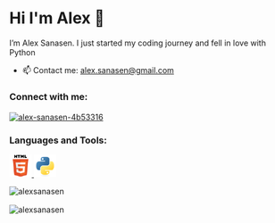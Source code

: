 # Hi I'm Alex 👋

I’m Alex Sanasen. I just started my coding journey and fell in love with Python

- 📫 Contact me: alex.sanasen@gmail.com

### Connect with me:
<p align="left">
<a href="https://linkedin.com/in/alex-sanasen-4b53316" target="blank"><img align="center" src="https://raw.githubusercontent.com/rahuldkjain/github-profile-readme-generator/master/src/images/icons/Social/linked-in-alt.svg" alt="alex-sanasen-4b53316" height="30" width="40" /></a>
</p>

### Languages and Tools:
<p align="left"> <a href="https://www.w3.org/html/" target="_blank" rel="noreferrer"> <img src="https://raw.githubusercontent.com/devicons/devicon/master/icons/html5/html5-original-wordmark.svg" alt="html5" width="40" height="40"/> </a> <a href="https://www.python.org" target="_blank" rel="noreferrer"> <img src="https://raw.githubusercontent.com/devicons/devicon/master/icons/python/python-original.svg" alt="python" width="40" height="40"/> </a> </p>

<p align="left"> <img src="https://komarev.com/ghpvc/?username=alexsanasen&label=Profile%20views&color=0e75b6&style=flat" alt="alexsanasen" /> </p>

<p><img align="center" src="https://github-readme-stats.vercel.app/api/top-langs?username=alexsanasen&show_icons=true&locale=en&layout=compact" alt="alexsanasen" /></p>
